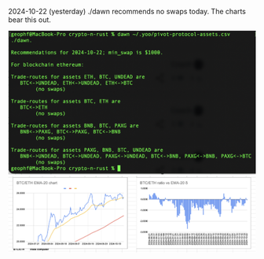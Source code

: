 2024-10-22 (yesterday) ./dawn recommends no swaps today. The charts bear this out.

![./dawn recommends no swaps](imgs/01-dawn-no-swaps.png)
![BTC/ETH chart](imgs/02-btc-eth.png)


